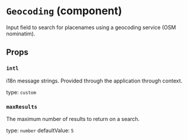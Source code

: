 `Geocoding` (component)
=======================

Input field to search for placenames using a geocoding service (OSM nominatim).

Props
-----

### `intl`

i18n message strings. Provided through the application through context.

type: `custom`


### `maxResults`

The maximum number of results to return on a search.

type: `number`
defaultValue: `5`

